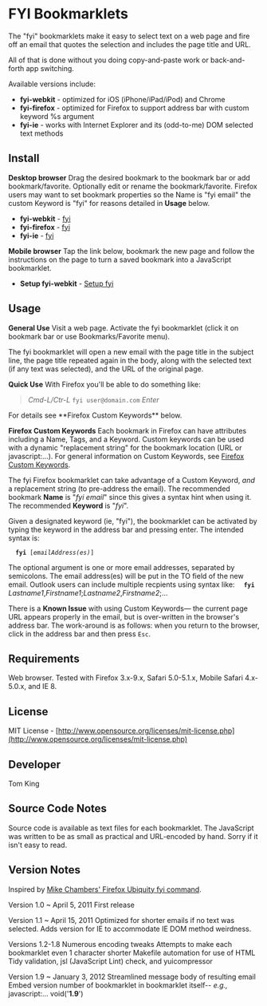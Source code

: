 FYI Bookmarklets
==========

The "fyi" bookmarklets make it easy to select text on a web page and fire off an email
that quotes the selection and includes the page title and URL.

All of that is done without you doing copy-and-paste work or back-and-forth app switching.

Available versions include:

+ **fyi-webkit** - optimized for iOS (iPhone/iPad/iPod) and Chrome
+ **fyi-firefox** - optimized for Firefox to support address bar with custom keyword %s argument
+ **fyi-ie** - works with Internet Explorer and its (odd-to-me) DOM selected text methods

Install
----------

**Desktop browser**
Drag the desired bookmark to the bookmark bar or add bookmark/favorite.
Optionally edit or rename the bookmark/favorite. Firefox users may want to set bookmark properties
so the Name is "fyi email" the custom Keyword is "fyi" for reasons detailed in **Usage** below.

+ **fyi-webkit** - <a href="javascript:var%20r='%250A',t=encodeURIComponent(document.title),g=window.getSelection();location.href='mailto:%20?subject=fyi:%20'+t+'&body='+t+r+location.href+r+(g!=''?('---'+r+encodeURIComponent(g)+r):'')+r;void('1.9')" title="fyi-webkit">fyi</a>
+ **fyi-firefox** - <a href="javascript:var%20r='%250A',t=encodeURIComponent(document.title),g=window.getSelection();location.href='mailto:'+(String('%s')==='%25s'?'%20':'%s')+'?subject=fyi:%20'+t+'&body='+t+r+location.href+r+(g!=''?('---'+r+encodeURIComponent(g)+r):'')+r+r;void('1.9')" title="fyi-firefox">fyi</a>
+ **fyi-ie** - <a href="javascript:var%20r='%250A',t=encodeURIComponent(document.title),g=document.selection;location.href='mailto:%20?subject=fyi:%20'+t+'&body='+t+r+location.href+r+(g&&g.createRange().text?('---'+r+encodeURIComponent(g.createRange().text)+r):'')+r+r;void('1.9')" title="fyi-ie">fyi</a>

**Mobile browser**
Tap the link below, bookmark the new page and follow the instructions
on the page to turn a saved bookmark into a JavaScript bookmarklet.

+ **Setup fyi-webkit** - <a href="http://mmind.me/_?javascript:var%20r='%250A',t=encodeURIComponent(document.title),g=window.getSelection();location.href='mailto:%20?subject=fyi:%20'+t+'&body='+t+r+location.href+r+(g!=''?('---'+r+encodeURIComponent(g)+r):'')+r;void('1.9')" title="Setup fyi-webkit">Setup fyi</a>


Usage
----------

**General Use**
Visit a web page.
Activate the fyi bookmarklet (click it on bookmark bar or use Bookmarks/Favorite menu).

The fyi bookmarklet will open a new email with the page title in the subject line,
the page title repeated again in the body, along with the selected text (if any text
was selected), and the URL of the original page.

**Quick Use**
With Firefox you'll be able to do something like:
<blockquote><i>Cmd-L/Ctr-L</i> <code>fyi user@domain.com</code> <i>Enter</i></blockquote>
For details see  **Firefox Custom Keywords** below.

**Firefox Custom Keywords**
Each bookmark in Firefox can have attributes including a Name, Tags, and
a Keyword. Custom keywords can be used with a dynamic "replacement string"
for the bookmark location (URL or javascript:…).
For general information on Custom Keywords, see [Firefox Custom Keywords](https://www.mozilla.org/docs/end-user/keywords.html "Mozilla Firefox Custom Keywords").

The fyi Firefox bookmarklet can take advantage of a Custom Keyword, _and_
a replacement string (to pre-address the email). The recommended bookmark
**Name** is "_fyi email_" since this gives a syntax hint when using it. The
recommended **Keyword** is "_fyi_".

Given a designated keyword (ie, "fyi"), the bookmarklet can be activated by
typing the keyword in the address bar and pressing enter. The intended syntax
is:

<code><b>&nbsp;&nbsp;fyi</b> [<i>emailAddress(es)</i>]</code>

The optional argument is one or more email addresses, separated by semicolons.
The email address(es) will be put in the TO field of the new email. Outlook users
can include multiple recpients using syntax like:
<code><b>&nbsp;&nbsp;fyi</b> </code>_Lastname1_,_Firstname1_;_Lastname2_,_Firstname2_;…

There is a **Known Issue** with using Custom Keywords&mdash;
the current page URL appears properly in the email, but is over-written in the browser's
address bar. The work-around is as follows: when you return to the browser, click in the address bar
and then press `Esc`.

Requirements
----------

Web browser. Tested with Firefox 3.x-9.x, Safari 5.0-5.1.x, Mobile Safari 4.x-5.0.x, and IE 8.

License
----------

MIT License - [http://www.opensource.org/licenses/mit-license.php](http://www.opensource.org/licenses/mit-license.php)

Developer
----------

Tom King

Source Code Notes
----------

Source code is available as text files for each bookmarklet.
The JavaScript was written to be as small as practical and URL-encoded by hand.
Sorry if it isn't easy to read.

Version Notes
----------

Inspired by [Mike Chambers' Firefox Ubiquity fyi command](http://www.mikechambers.com/blog/2009/07/13/fyi-ubiquity-command-updated/ "Mike Chambers: code=joy : Ubiquity fyi command updated").

Version 1.0 ~ April 5, 2011
First release

Version 1.1 ~ April 15, 2011
Optimized for shorter emails if no text was selected.
Adds version for IE to accommodate IE DOM method weirdness.

Versions 1.2-1.8
Numerous encoding tweaks
Attempts to make each bookmarklet even 1 character shorter
Makefile automation for use of HTML Tidy validation, jsl (JavaScript Lint) check, and yuicompressor

Version 1.9 ~ January 3, 2012
Streamlined message body of resulting email
Embed version number of bookmarklet in bookmarklet itself-- _e.g.,_ javascript:… void('**1.9**')
